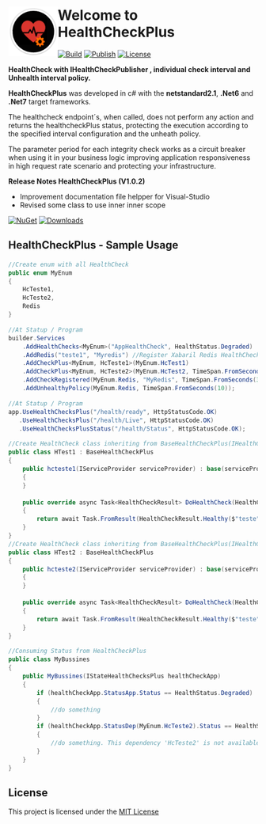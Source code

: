 # <img align="left" width="100" height="100" src="./docs/images/icon.png">Welcome to HealthCheckPlus
[![Build](https://github.com/FRACerqueira/HealthCheckPlus/workflows/Build/badge.svg)](https://github.com/FRACerqueira/HealthCheckPlus/actions/workflows/build.yml)
[![Publish](https://github.com/FRACerqueira/HealthCheckPlus/actions/workflows/publish.yml/badge.svg)](https://github.com/FRACerqueira/HealthCheckPlus/actions/workflows/publish.yml)
[![License](https://img.shields.io/github/license/FRACerqueira/HealthCheckPlus)](https://github.com/FRACerqueira/HealthCheckPlus/blob/master/LICENSE)


**HealthCheck with IHealthCheckPublisher , individual check interval and Unhealth interval policy.**

**HealthCheckPlus** was developed in c# with the **netstandard2.1**, **.Net6** and **.Net7** target frameworks.

The healthcheck endpoint´s, when called, does not perform any action and returns the healthcheckPlus status, protecting the execution according to the specified interval configuration and the unheath policy.

The parameter period for each integrity check works as a circuit breaker when using it in your business logic improving application responsiveness in high request rate scenario and protecting your infrastructure.

**Release Notes HealthCheckPlus (V1.0.2)**

- Improvement documentation file helpper for Visual-Studio
- Revised some class to use inner inner scope

[![NuGet](https://img.shields.io/nuget/v/HealthCheckPlus)](https://www.nuget.org/packages/HealthCheckPlus/)
[![Downloads](https://img.shields.io/nuget/dt/HealthCheckPlus)](https://www.nuget.org/packages/HealthCheckPlus/)

## **HealthCheckPlus - Sample Usage**

```csharp
//Create enum with all HealthCheck
public enum MyEnum
{
    HcTeste1,
    HcTeste2,
    Redis
}
```

```csharp
//At Statup / Program
builder.Services
    .AddHealthChecks<MyEnum>("AppHealthCheck", HealthStatus.Degraded)
    .AddRedis("teste1", "Myredis") //Register Xabaril Redis HealthCheck
    .AddCheckPlus<MyEnum, HcTeste1>(MyEnum.HcTest1)
    .AddCheckPlus<MyEnum, HcTeste2>(MyEnum.HcTest2, TimeSpan.FromSeconds(10), TimeSpan.FromSeconds(20), failureStatus: HealthStatus.Degraded)
    .AddCheckRegistered(MyEnum.Redis, "MyRedis", TimeSpan.FromSeconds(30), TimeSpan.FromSeconds(30))
    .AddUnhealthyPolicy(MyEnum.Redis, TimeSpan.FromSeconds(10));
```

```csharp
//At Statup / Program
app.UseHealthChecksPlus("/health/ready", HttpStatusCode.OK)
   .UseHealthChecksPlus("/health/Live", HttpStatusCode.OK)
   .UseHealthChecksPlusStatus("/health/Status", HttpStatusCode.OK);
```

```csharp
//Create HealthCheck class inheriting from BaseHealthCheckPlus(IHealthCheck)
public class HTest1 : BaseHealthCheckPlus
{
    public hcteste1(IServiceProvider serviceProvider) : base(serviceProvider)
    {
    }

    public override async Task<HealthCheckResult> DoHealthCheck(HealthCheckContext context, CancellationToken cancellationToken)
    {
        return await Task.FromResult(HealthCheckResult.Healthy($"teste"));
    }
}
//Create HealthCheck class inheriting from BaseHealthCheckPlus(IHealthCheck)
public class HTest2 : BaseHealthCheckPlus
{
    public hcteste2(IServiceProvider serviceProvider) : base(serviceProvider)
    {
    }

    public override async Task<HealthCheckResult> DoHealthCheck(HealthCheckContext context, CancellationToken cancellationToken)
    {
        return await Task.FromResult(HealthCheckResult.Healthy($"teste"));
    }
}
```

```csharp
//Consuming Status from HealthCheckPlus
public class MyBussines
{
    public MyBussines(IStateHealthChecksPlus healthCheckApp)
    {
        if (healthCheckApp.StatusApp.Status == HealthStatus.Degraded)
        { 
            //do something
        }
        if (healthCheckApp.StatusDep(MyEnum.HcTeste2).Status == HealthStatus.Unhealthy)
        { 
            //do something. This dependency 'HcTeste2' is not available
        }
    }
}
```

## License

This project is licensed under the [MIT License](https://github.com/FRACerqueira/HealthCheckPlus/blob/master/LICENSE)
